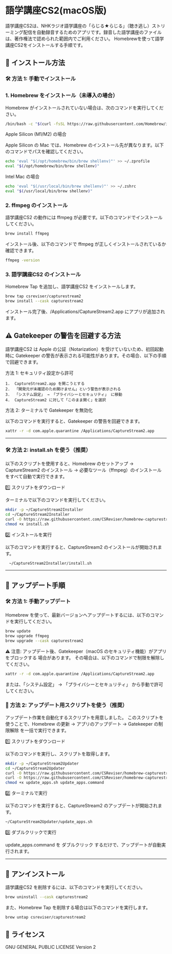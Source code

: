 # 語学講座CS2(macOS版)

語学講座CS2は、NHKラジオ語学講座の「らじる★らじる」（聴き逃し）ストリーミング配信を自動録音するためのアプリです。録音した語学講座のファイルは、著作権法で認められた範囲内でご利用ください。
Homebrewを使って語学講座CS2をインストールする手順です。

## 🚀 インストール方法

### 🛠 方法 1: 手動でインストール

### 1. Homebrew をインストール（未導入の場合）

Homebrew がインストールされていない場合は、次のコマンドを実行してください。

```sh
/bin/bash -c "$(curl -fsSL https://raw.githubusercontent.com/Homebrew/install/HEAD/install.sh)"
```
Apple Silicon (M1/M2) の場合

Apple Silicon の Mac では、Homebrew のインストール先が異なります。以下のコマンドでパスを確認してください。
```sh
echo 'eval "$(/opt/homebrew/bin/brew shellenv)"' >> ~/.zprofile
eval "$(/opt/homebrew/bin/brew shellenv)"
```

Intel Mac の場合
```sh
echo 'eval "$(/usr/local/bin/brew shellenv)"' >> ~/.zshrc
eval "$(/usr/local/bin/brew shellenv)"
```

### 2. ffmpeg のインストール

語学講座CS2 の動作には ffmpeg が必要です。以下のコマンドでインストールしてください。

```sh
brew install ffmpeg
```

インストール後、以下のコマンドで ffmpeg が正しくインストールされているか確認できます。

```sh
ffmpeg -version
```

### 3. 語学講座CS2 のインストール

Homebrew Tap を追加し、語学講座CS2 をインストールします。



```sh
brew tap csreviser/capturestream2
brew install --cask capturestream2
```
インストール完了後、/Applications/CaptureStream2.app にアプリが追加されます。

## ⚠️ Gatekeeper の警告を回避する方法

語学講座CS2 は Apple の公証（Notarization）を受けていないため、初回起動時に Gatekeeper の警告が表示される可能性があります。その場合、以下の手順で回避できます。

方法 1: セキュリティ設定から許可

	1.	CaptureStream2.app を開こうとする
	2.	「開発元が未確認のため開けません」という警告が表示される
	3.	「システム設定」 → 「プライバシーとセキュリティ」 に移動
	4.	CaptureStream2 に対して「このまま開く」を選択

方法 2: ターミナルで Gatekeeper を無効化

以下のコマンドを実行すると、Gatekeeper の警告を回避できます。

```sh
xattr -r -d com.apple.quarantine /Applications/CaptureStream2.app
```

---
### 🛠 方法 2: install.sh を使う（推奨）

以下のスクリプトを使用すると、Homebrew のセットアップ → CaptureStream2 のインストール → 必要なツール（ffmpeg）のインストール をすべて自動で実行できます。

1️⃣ スクリプトをダウンロード

ターミナルで以下のコマンドを実行してください。
```sh
mkdir -p ~/CaptureStream2Installer
cd ~/CaptureStream2Installer
curl -O https://raw.githubusercontent.com/CSReviser/homebrew-capturestream2/main/install.sh
chmod +x install.sh
```

2️⃣ インストールを実行

以下のコマンドを実行すると、CaptureStream2 のインストールが開始されます。
```sh
　~/CaptureStream2Installer/install.sh
```

---
## 🔹 アップデート手順

### 🛠 方法 1: 手動アップデート

Homebrew を使って、最新バージョンへアップデートするには、以下のコマンドを実行してください。
```sh
brew update
brew upgrade ffmpeg
brew upgrade --cask capturestream2
```
⚠️ 注意:
アップデート後、Gatekeeper（macOS のセキュリティ機能）がアプリをブロックする 場合があります。
その場合は、以下のコマンドで制限を解除してください。
```sh
xattr -r -d com.apple.quarantine /Applications/CaptureStream2.app
```
または、「システム設定」 → 「プライバシーとセキュリティ」 から手動で許可してください。

### 🚀 方法 2: アップデート用スクリプトを使う（推奨）

アップデート作業を自動化するスクリプトを用意しました。
このスクリプトを使うことで、Homebrew の更新 → アプリのアップデート → Gatekeeper の制限解除 を一括で実行できます。

1️⃣ スクリプトをダウンロード

以下のコマンドを実行し、スクリプトを取得します。
```sh
mkdir -p ~/CaptureStream2Updater
cd ~/CaptureStream2Updater
curl -O https://raw.githubusercontent.com/CSReviser/homebrew-capturestream2/main/update_apps.sh
curl -O https://raw.githubusercontent.com/CSReviser/homebrew-capturestream2/main/update_apps.command
chmod +x update_apps.sh update_apps.command
```

2️⃣ ターミナルで実行

以下のコマンドを実行すると、CaptureStream2 のアップデートが開始されます。
```sh
~/CaptureStream2Updater/update_apps.sh
```

3️⃣ ダブルクリックで実行

update_apps.command を ダブルクリック するだけで、アップデートが自動実行されます。

---
## 🚀 アンインストール

語学講座CS2 を削除するには、以下のコマンドを実行してください。
```sh
brew uninstall --cask capturestream2
```
また、Homebrew Tap を削除する場合は以下のコマンドを実行します。

```sh
brew untap csreviser/capturestream2
```
## 📌 ライセンス
GNU GENERAL PUBLIC LICENSE Version 2

